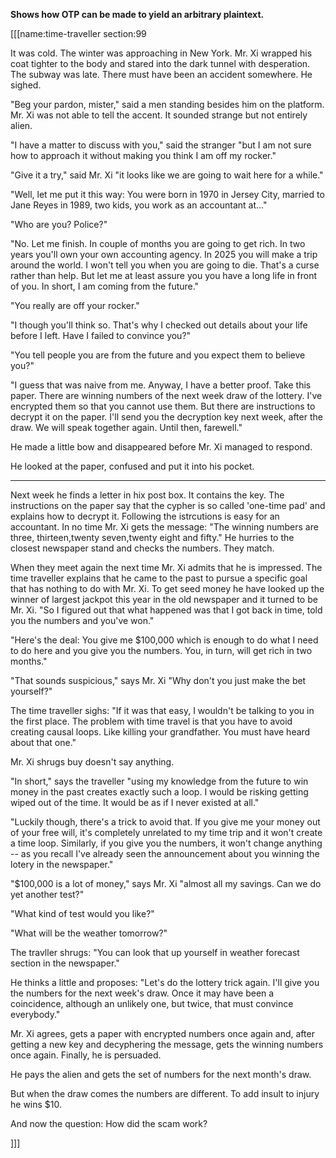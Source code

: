 **Shows how OTP can be made to yield an arbitrary plaintext.**

[[[name:time-traveller section:99

It was cold. The winter was approaching in New York. Mr. Xi wrapped his coat tighter to the body and stared into the dark tunnel with desperation. The subway was late. There must have been an accident somewhere. He sighed.

"Beg your pardon, mister," said a men standing besides him on the platform. Mr. Xi was not able to tell the accent. It sounded strange but not entirely alien.

"I have a matter to discuss with you," said the stranger "but I am not sure how to approach it without making you think I am off my rocker."

"Give it a try," said Mr. Xi "it looks like we are going to wait here for a while."

"Well, let me put it this way: You were born in 1970 in Jersey City, married to Jane Reyes in 1989, two kids, you work as an accountant at..."

"Who are you? Police?"

"No. Let me finish. In couple of months you are going to get rich. In two years you'll own your own accounting agency. In 2025 you will make a trip around the world. I won't tell you when you are going to die. That's a curse rather than help. But let me at least assure you you have a long life in front of you. In short, I am coming from the future."

"You really are off your rocker."

"I though you'll think so. That's why I checked out details about your life before I left. Have I failed to convince you?"

"You tell people you are from the future and you expect them to believe you?"

"I guess that was naive from me. Anyway, I have a better proof. Take this paper. There are winning numbers of the next week draw of the lottery. I've encrypted them so that you cannot use them. But there are instructions to decrypt it on the paper. I'll send you the decryption key next week, after the draw. We will speak together again. Until then, farewell."

He made a little bow and disappeared before Mr. Xi managed to respond.

He looked at the paper, confused and put it into his pocket.

***

Next week he finds a letter in hix post box. It contains the key. The instructions on the paper say that the cypher is so called 'one-time pad' and explains how to decrypt it. Following the istrcutions is easy for an accountant. In no time Mr. Xi gets the message: "The winning numbers are three, thirteen,twenty seven,twenty eight and fifty." He hurries to the closest newspaper stand and checks the numbers. They match.

When they meet again the next time Mr. Xi admits that he is impressed. The time traveller explains that he came to the past to pursue a specific goal that has nothing to do with Mr. Xi. To get seed money he have looked up the winner of largest jackpot this year in the old newspaper and it turned to be Mr. Xi. "So I figured out that what happened was that I got back in time, told you the numbers and you've won."

"Here's the deal: You give me $100,000 which is enough to do what I need to do here and you give you the numbers. You, in turn, will get rich in two months."

"That sounds suspicious," says Mr. Xi "Why don't you just make the bet yourself?"

The time traveller sighs: "If it was that easy, I wouldn't be talking to you in the first place. The problem with time travel is that you have to avoid creating causal loops. Like killing your grandfather. You must have heard about that one."

Mr. Xi shrugs buy doesn't say anything.

"In short," says the traveller "using my knowledge from the future to win money in the past creates exactly such a loop. I would be risking getting wiped out of the time. It would be as if I never existed at all."

"Luckily though, there's a trick to avoid that. If you give me your money out of your free will, it's completely unrelated to my time trip and it won't create a time loop. Similarly, if you give you the numbers, it won't change anything -- as you recall I've already seen the announcement about you winning the lotery in the newspaper."

"$100,000 is a lot of money," says Mr. Xi "almost all my savings. Can we do yet another test?"

"What kind of test would you like?"

"What will be the weather tomorrow?"

The travller shrugs: "You can look that up yourself in weather forecast section in the newspaper."

He thinks a little and proposes: "Let's do the lottery trick again. I'll give you the numbers for the next week's draw. Once it may have been a coincidence, although an unlikely one, but twice, that must convince everybody."

Mr. Xi agrees, gets a paper with encrypted numbers once again and, after getting a new key and decyphering the message, gets the winning numbers once again. Finally, he is persuaded.

He pays the alien and gets the set of numbers for the next month's draw.

But when the draw comes the numbers are different. To add insult to injury he wins $10.

And now the question: How did the scam work?

]]]
